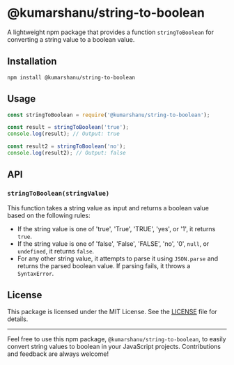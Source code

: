 # @kumarshanu/string-to-boolean

A lightweight npm package that provides a function `stringToBoolean` for converting a string value to a boolean value.

## Installation

```shell
npm install @kumarshanu/string-to-boolean
```

## Usage

```javascript
const stringToBoolean = require('@kumarshanu/string-to-boolean');

const result = stringToBoolean('true');
console.log(result); // Output: true

const result2 = stringToBoolean('no');
console.log(result2); // Output: false
```

## API

### `stringToBoolean(stringValue)`

This function takes a string value as input and returns a boolean value based on the following rules:

- If the string value is one of 'true', 'True', 'TRUE', 'yes', or '1', it returns `true`.
- If the string value is one of 'false', 'False', 'FALSE', 'no', '0', `null`, or `undefined`, it returns `false`.
- For any other string value, it attempts to parse it using `JSON.parse` and returns the parsed boolean value. If parsing fails, it throws a `SyntaxError`.

## License

This package is licensed under the MIT License. See the [LICENSE](LICENSE) file for details.

---

Feel free to use this npm package, `@kumarshanu/string-to-boolean`, to easily convert string values to boolean in your JavaScript projects. Contributions and feedback are always welcome!